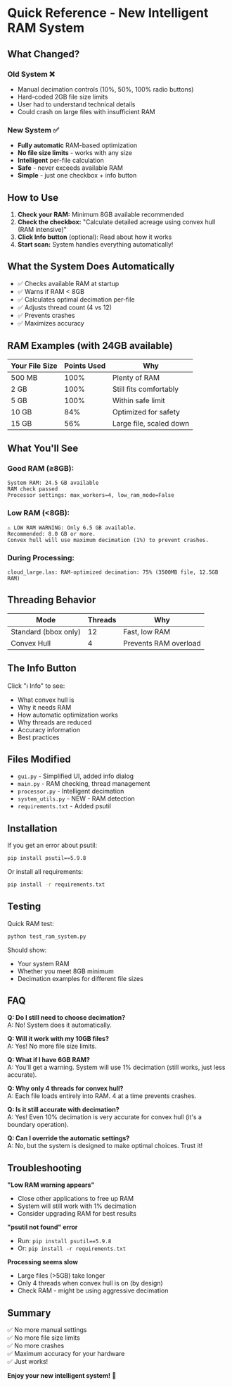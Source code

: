 # Quick Reference - New Intelligent RAM System

## What Changed?

### Old System ❌
- Manual decimation controls (10%, 50%, 100% radio buttons)
- Hard-coded 2GB file size limits
- User had to understand technical details
- Could crash on large files with insufficient RAM

### New System ✅
- **Fully automatic** RAM-based optimization
- **No file size limits** - works with any size
- **Intelligent** per-file calculation
- **Safe** - never exceeds available RAM
- **Simple** - just one checkbox + info button

## How to Use

1. **Check your RAM:** Minimum 8GB available recommended
2. **Check the checkbox:** "Calculate detailed acreage using convex hull (RAM intensive)"
3. **Click Info button** (optional): Read about how it works
4. **Start scan:** System handles everything automatically!

## What the System Does Automatically

- ✅ Checks available RAM at startup
- ✅ Warns if RAM < 8GB
- ✅ Calculates optimal decimation per-file
- ✅ Adjusts thread count (4 vs 12)
- ✅ Prevents crashes
- ✅ Maximizes accuracy

## RAM Examples (with 24GB available)

| Your File Size | Points Used | Why |
|---------------|-------------|-----|
| 500 MB | 100% | Plenty of RAM |
| 2 GB | 100% | Still fits comfortably |
| 5 GB | 100% | Within safe limit |
| 10 GB | 84% | Optimized for safety |
| 15 GB | 56% | Large file, scaled down |

## What You'll See

### Good RAM (≥8GB):
```
System RAM: 24.5 GB available
RAM check passed
Processor settings: max_workers=4, low_ram_mode=False
```

### Low RAM (<8GB):
```
⚠️ LOW RAM WARNING: Only 6.5 GB available.
Recommended: 8.0 GB or more.
Convex hull will use maximum decimation (1%) to prevent crashes.
```

### During Processing:
```
cloud_large.las: RAM-optimized decimation: 75% (3500MB file, 12.5GB RAM)
```

## Threading Behavior

| Mode | Threads | Why |
|------|---------|-----|
| Standard (bbox only) | 12 | Fast, low RAM |
| Convex Hull | 4 | Prevents RAM overload |

## The Info Button

Click "ℹ️ Info" to see:
- What convex hull is
- Why it needs RAM
- How automatic optimization works
- Why threads are reduced
- Accuracy information
- Best practices

## Files Modified

- `gui.py` - Simplified UI, added info dialog
- `main.py` - RAM checking, thread management
- `processor.py` - Intelligent decimation
- `system_utils.py` - NEW - RAM detection
- `requirements.txt` - Added psutil

## Installation

If you get an error about psutil:
```bash
pip install psutil==5.9.8
```

Or install all requirements:
```bash
pip install -r requirements.txt
```

## Testing

Quick RAM test:
```bash
python test_ram_system.py
```

Should show:
- Your system RAM
- Whether you meet 8GB minimum
- Decimation examples for different file sizes

## FAQ

**Q: Do I still need to choose decimation?**  
A: No! System does it automatically.

**Q: Will it work with my 10GB files?**  
A: Yes! No more file size limits.

**Q: What if I have 6GB RAM?**  
A: You'll get a warning. System will use 1% decimation (still works, just less accurate).

**Q: Why only 4 threads for convex hull?**  
A: Each file loads entirely into RAM. 4 at a time prevents crashes.

**Q: Is it still accurate with decimation?**  
A: Yes! Even 10% decimation is very accurate for convex hull (it's a boundary operation).

**Q: Can I override the automatic settings?**  
A: No, but the system is designed to make optimal choices. Trust it!

## Troubleshooting

**"Low RAM warning appears"**
- Close other applications to free up RAM
- System will still work with 1% decimation
- Consider upgrading RAM for best results

**"psutil not found" error**
- Run: `pip install psutil==5.9.8`
- Or: `pip install -r requirements.txt`

**Processing seems slow**
- Large files (>5GB) take longer
- Only 4 threads when convex hull is on (by design)
- Check RAM - might be using aggressive decimation

## Summary

✅ No more manual settings  
✅ No more file size limits  
✅ No more crashes  
✅ Maximum accuracy for your hardware  
✅ Just works!

**Enjoy your new intelligent system!** 🚀

